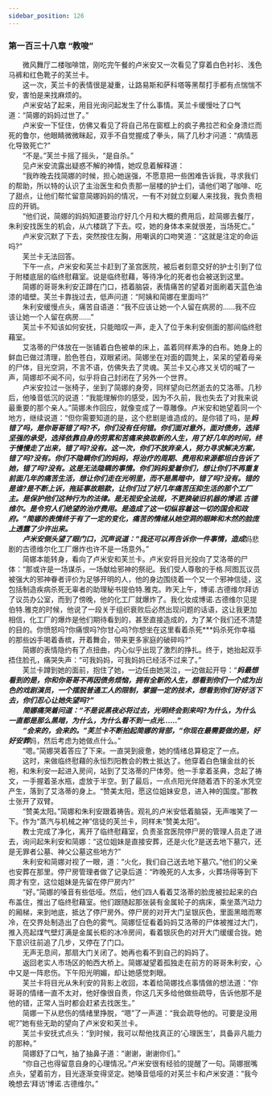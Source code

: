 ```yaml
---
sidebar_position: 126
---
```

### 第一百三十八章 “教唆”  


　　微风舞厅二楼咖啡馆，刚吃完午餐的卢米安又一次看见了穿着白色衬衫、浅色马裤和红色靴子的芙兰卡。  
　　这一次，芙兰卡的表情很是凝重，让路易斯和萨科塔等黑帮打手都有点惴惴不安，害怕是来找麻烦的。  
　　卢米安站了起来，用目光询问起发生了什么事情。芙兰卡缓慢吐了口气道：“简娜的妈妈过世了。”  
　　卢米安一下怔住，仿佛又看见了将自己吊在窗框上的疯子弗拉芒和全身溃烂而死的鲁尔，他眼睛微微眯起，双手不自觉握成了拳头，隔了几秒才问道：“病情恶化导致死亡?”  
　　“不是。”芙兰卡摇了摇头，“是自杀。”  
　　见卢米安流露出疑惑不解的神情，她叹息着解释道：  
　　“我昨晚去找简娜的时候，担心她逞强，不愿意把一些困难告诉我，寻求我们的帮助，所以特的认识了主治医生和负责那一层楼的护士们，请他们喝了咖啡、吃了甜点，让他们帮忙留意简娜妈妈的情况，一有不对就立刻雇人来找我，我负责相应的开销。  
　　“他们说，简娜的妈妈知道要治疗好几个月和大概的费用后，趁简娜去餐厅，朱利安找医生的机会，从六楼跳了下去。哎，她的身体本来就很差，当场死亡。”  
　　卢米安沉默了下去，突然按住左胸，用嘲讽的口吻笑道：“这就是注定的命运吗?”  
　　芙兰卡无法回答。  
　　下午一点，卢米安和芙兰卡赶到了圣宫医院，被后者刻意交好的护士引到了位于附楼底层的临终慰藉室。说是临终慰藉，等待净化的死者也会被送到这里。  
　　简娜的哥哥朱利安正蹲在门口，捂着脑袋，表情痛苦的望着对面刷着天蓝色油漆的墙壁。芙兰卡靠拢过去，低声问道：“阿姨和简娜在里面吗?”  
　　朱利安缓慢点头，痛苦自语道：“我不应该让她一个人留在病房的……我不应该让她一个人留在病房……”  
　　芙兰卡不知该如何安抚，只能暗叹一声，走入了位于朱利安侧面的那间临终慰藉室。  
　　艾洛蒂的尸体放在一张铺着白色被单的床上，盖着同样素净的白布。她身上的鲜血已做过清理，脸色苍白，双眼紧闭。简娜坐在对面的圆凳上，呆呆的望着母亲的尸体，目光空洞，不言不语，仿佛失去了灵魂。芙兰卡又心疼又关切的喊了一声，简娜却不闻不问，似乎将自己封闭在了另外一个世界。  
　　卢米安拉过一张椅子，坐到了简娜的身旁，同样望向已然逝去的艾洛蒂。几秒后，他嗓音低沉的说道：“我能理解你的感受，因为不久前，我也失去了对我来说最重要的那个亲人。”简娜未作回应，就像变成了一尊雕像。卢米安和她望着同一个地方，继续说道：“但你需要知道的是，这个悲剧是谁造成的。是你错了吗，是***妈错了吗，是你哥哥错了吗?不，你们没有任何错。你们面对意外，面对债务，选择坚强的承受，选择依靠自身的劳累和苦痛来换取新的人生，用了好几年的时间，终于慢慢走了出来，错了吗?没有。这一次，你们不放弃亲人，努力寻求解决方案，错了吗?没有。你们不隐瞒你们的妈妈，将治疗的周期、费用和来源都坦白告诉了她，错了吗?没有。这是无法隐瞒的事情。你们妈妈爱着你们，想让你们不再重复前面几年的痛苦生活，想让你们走在光明里，而不是黑暗中，错了吗?没有。错的是谁?是不断上诉，拖延事故赔款，让你们过了好几年痛苦压抑生活的那个工厂主。是保护他们这种行为的法律。是无视安全法规，不更换破旧机器的博诺.古德维尔。是令穷人们绝望的治疗费用。是造成了这一切纵容着这一切的国会和政府。”简娜的表情终于有了一定的变化，痛苦的情绪从她空洞的眼眸和木然的脸庞上透露了少许出来。  
　　卢米安侧头望了眼门口，沉声说道：“我还可以再告诉你一件事情，造成***妈悲剧的古德维尔化工厂爆炸也许不是一场意外。”  
　　简娜本能转身，看向了卢米安和芙兰卡。卢米安将目光投向了艾洛蒂的尸体：“那或许是一场谋杀，一场献给邪神的祭祀。我们受人尊敬的于格.阿图瓦议员被强大的邪神眷者评价为足够开明的人，他的身边围绕着一个又一个邪神信徒，这包括制造疾病杀死无辜者的助理秘书提伯特.雅克。昨天上午，博诺.古德维尔拜访了议员办公室，而到了傍晚，他的化工厂就爆炸了。我化妆成博诺.古德维尔见提伯特.雅克的时候，他说了一段关于组织衰败后必然出现问题的话语，这让我更加相信，化工厂的爆炸是他们期待看到的，甚至直接造成的，为了某个我们还不清楚的目的。你愤怒吗?你痛恨吗?你甘心吗?你想坐在这里看着杀死***妈杀死你幸福的那些凶手喝着香槟，开着舞会，带来更多家庭的破碎吗?”  
　　简娜的表情隐约有了点扭曲，内心似乎出现了激烈的挣扎。终于，她抬起双手捂住脸孔，痛哭失声：“可我妈妈，可我妈妈已经活不过来了。”  
　　芙兰卡蹲到她的面前，抱住了她，一边任由她哭泣，一边做起开导：“***妈最想看到的是，你和你哥哥不再因债务烦恼，拥有全新的人生，想看到你们一个成为出色的戏剧演员，一个摆脱普通工人的限制，掌握一定的技术，想看到你们好好活下去，你们忍心让她失望吗?”  
　　简娜痛哭着问道：“不是说黑夜必将过去，光明终会到来吗?为什么，为什么一直都是那么黑暗，为什么，为什么看不到一点光……”  
　　“会来的，会来的。”芙兰卡不断拍起简娜的背部，“你现在最需要做的是，好好安葬***妈，然后考虑为她做点什么。”  
　　“嗯。”简娜哭着答应了下来。一直哭到疲惫，她的情绪总算稳定了一点。  
　　这时，来做临终慰藉的永恒烈阳教会的教士抵达了。他穿着白色镶金丝的长袍，和朱利安一起进入房间，站到了艾洛蒂的尸体旁。他一手拿着圣典，念起了祷文，一手握着圣水瓶，虚放于半空。到了最后，一点点阳光伴随着洒下的圣水凭空产生，落到了艾洛蒂的身上。“赞美太阳，愿这位姐妹安息，进入神的国度。”那教士张开了双臂。  
　　“赞美太阳。”简娜和朱利安跟着祷告。观礼的卢米安低着脑袋，无声嗤笑了一下。作为“蒸汽与机械之神”信徒的芙兰卡，同样未“赞美太阳”。  
　　教士完成了净化，离开了临终慰藉室，负责圣宫医院停尸房的管理人员走了进去，询问起朱利安和简娜：“这位姐妹是直接安葬，还是火化?是送去地下墓穴，还是无罪者公墓、神父公墓这些地方?”  
　　朱利安和简娜对视了一眼，道：“火化，我们自己送去地下墓穴。”他们的父亲也安葬在那里。停尸房管理者做了记录后道：“昨晚死的人太多，火葬场得等到下周才有空，这位姐妹是先留在停尸房内?”  
　　“好。”简娜的嗓音有些低哑。然后，他们四人看着艾洛蒂的脸庞被拉起来的白布盖住，推出了临终慰藉室。他们跟随起那张装有金属轮子的病床，乘坐蒸汽动力的厢梯，来到地底，抵达了停尸房外。停尸房的对开大门呈银灰色，里面黑暗而寒冷，在交界处制造出了白色的雾气。简娜怔怔看着妈妈艾洛蒂的尸体被推过大门，推入亮起煤气壁灯满是金属长柜的冰冷房间，看着银灰色的对开大门缓缓合拢。她下意识往前追了几步，又停在了门口。  
　　无声无息间，那扇大门关闭了。她再也看不到自己的妈妈了。  
　　返回老实人市场区的帕西大桥上。简娜凝望着孤独走在前方的哥哥朱利安，心中又是一阵悲伤。下午阳光明媚，却让她感觉刺眼。  
　　芙兰卡将目光从朱利安的背影上收回，本着给简娜找点事情做的想法道：“你哥哥的情绪一直不太对，他好像很自责，你这几天多给他做些疏导，告诉他那不是他的错，正常人当时都会赶紧去找医生。”  
　　简娜一下从悲伤的情绪里挣脱，“嗯”了一声道：“我会疏导他的。可要是没用呢?”她有些无助的望向了卢米安和芙兰卡。  
　　芙兰卡安抚式点头：“到时候，我可以帮他找真正的‘心理医生’，具备非凡能力的那种。”  
　　简娜舒了口气，抽了抽鼻子道：“谢谢，谢谢你们。”  
　　“你自己也得留意自身的心理情况。”卢米安很有经验的提醒了一句。简娜抿嘴点头，望着前方，目光逐渐变得坚定。她嗓音低哑的对芙兰卡和卢米安道：“我今晚想去‘拜访’博诺.古德维尔。”  
